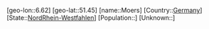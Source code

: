 ﻿---
location: [51.45,6.62]
type: City
tags:
- geo/City


SpocWebEntityId: 32700
isDeleted: false
confidential: public

---
[geo-lon::6.62]
[geo-lat::51.45]
[name::Moers]
[Country::[Germany](geo/Continent/Europe/Germany.md)]
[State::[NordRhein-Westfahlen](NordRhein-Westfahlen)]
[Population::]
[Unknown::]

